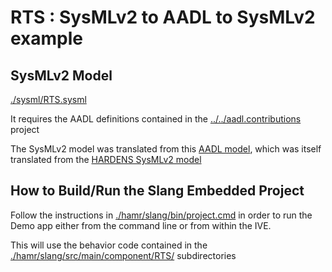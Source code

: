 # RTS : SysMLv2 to AADL to SysMLv2 example

## SysMLv2 Model

[./sysml/RTS.sysml](./sysml/RTS.sysml)

It requires the AADL definitions contained in the [../../aadl.contributions](../../aadl.contributions/) project

The SysMLv2 model was translated from this [AADL model](https://gitlab.cs.ksu.edu/santos-lab-test-group/ksu-galois-collab/-/blob/main/hardens-aadl-hamr/aadl-seL4/packages/RTS.aadl), which was itself translated from the [HARDENS SysMLv2 model](https://github.com/GaloisInc/HARDENS/blob/main/specs/SysML/RTS_Static_Architecture.sysml)

## How to Build/Run the Slang Embedded Project

Follow the instructions in [./hamr/slang/bin/project.cmd](./hamr/slang/bin/project.cmd#L19-L50) in order to run the Demo app either from the command line or from within the IVE.

This will use the behavior code contained in the [./hamr/slang/src/main/component/RTS/](./hamr/slang/src/main/component/RTS/) subdirectories